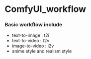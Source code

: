 # ComfyUI_workflow
### Basic workflow include
* text-to-image : t2i
* text-to-video : t2v
* image-to-video : i2v
* anime style and realism style